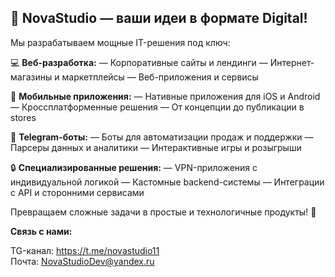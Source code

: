 ## 🚀 **NovaStudio — ваши идеи в формате Digital!**

Мы разрабатываем мощные IT-решения под ключ: 

💻 **Веб-разработка:**
— Корпоративные сайты и лендинги 
— Интернет-магазины и маркетплейсы 
— Веб-приложения и сервисы 

📱 **Мобильные приложения:** 
— Нативные приложения для iOS и Android 
— Кроссплатформенные решения 
— От концепции до публикации в stores 

🤖 **Telegram-боты:** 
— Боты для автоматизации продаж и поддержки 
— Парсеры данных и аналитики 
— Интерактивные игры и розыгрыши 

🔒 **Специализированные решения:** 
— VPN-приложения с индивидуальной логикой 
— Кастомные backend-системы 
— Интеграции с API и сторонними сервисами 

Превращаем сложные задачи в простые и технологичные продукты! 💙 

**Связь с нами:**

TG-канал: https://t.me/novastudio11  
Почта: NovaStudioDev@yandex.ru
